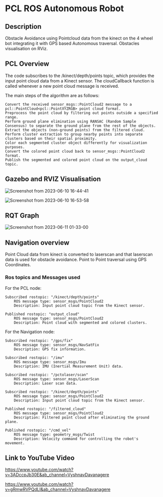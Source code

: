 # PCL ROS Autonomous Robot

## Description

Obstacle Avoidance using Pointcloud data from the kinect on the 4 wheel bot integrating it with GPS based Autonomous traversal. Obstacles visualisation on RViz.

## PCL Overview

The code subscribes to the /kinect/depth/points topic, which provides the input point cloud data from a Kinect sensor. The cloudCallback function is called whenever a new point cloud message is received.

The main steps of the algorithm are as follows:

    Convert the received sensor_msgs::PointCloud2 message to a pcl::PointCloud<pcl::PointXYZRGB> point cloud format.
    Preprocess the point cloud by filtering out points outside a specified range.
    Perform ground plane elimination using RANSAC (Random Sample Consensus) to separate the ground plane from the rest of the objects.
    Extract the objects (non-ground points) from the filtered cloud.
    Perform cluster extraction to group nearby points into separate clusters based on their spatial proximity.
    Color each segmented cluster object differently for visualization purposes.
    Convert the colored point cloud back to sensor_msgs::PointCloud2 format.
    Publish the segmented and colored point cloud on the output_cloud topic.
    
 ## Gazebo and RVIZ Visualisation
    
![Screenshot from 2023-06-10 16-44-41](https://github.com/MRM-AIA-TP-2024/MRM_VyshnavDN/assets/96124935/e14ec095-5bca-4a77-9384-867779e861d5)

![Screenshot from 2023-06-10 16-53-58](https://github.com/MRM-AIA-TP-2024/MRM_VyshnavDN/assets/96124935/967b24d4-857d-48b3-bb34-4214fb16bfaf)

## RQT Graph
![Screenshot from 2023-06-11 01-33-00](https://github.com/MRM-AIA-TP-2024/MRM_VyshnavDN/assets/96124935/29d0ebff-2228-46af-967a-63a9f471b1cc)

## Navigation overview

Point Cloud data from kinect is converted to laserscan and that laserscan data is used for obstacle avoidance. Point to Point traversal using GPS Coordinates.

### Ros topics and Messages used

For the PCL node:

    Subscribed rostopic: "/kinect/depth/points"
        ROS message type: sensor_msgs/PointCloud2
        Description: Input point cloud topic from the Kinect sensor.

    Published rostopic: "output_cloud"
        ROS message type: sensor_msgs/PointCloud2
        Description: Point cloud with segmented and colored clusters.

For the Navigation node:

    Subscribed rostopic: "/gps/fix"
        ROS message type: sensor_msgs/NavSatFix
        Description: GPS fix information.

    Subscribed rostopic: "/imu"
        ROS message type: sensor_msgs/Imu
        Description: IMU (Inertial Measurement Unit) data.

    Subscribed rostopic: "/pctolaser/scan"
        ROS message type: sensor_msgs/LaserScan
        Description: Laser scan data.

    Subscribed rostopic: "/kinect/depth/points"
        ROS message type: sensor_msgs/PointCloud2
        Description: Input point cloud topic from the Kinect sensor.

    Published rostopic: "/filtered_cloud"
        ROS message type: sensor_msgs/PointCloud2
        Description: Filtered point cloud after eliminating the ground plane.

    Published rostopic: "/cmd_vel"
        ROS message type: geometry_msgs/Twist
        Description: Velocity command for controlling the robot's movement.
        
## Link to YouTube Video

https://www.youtube.com/watch?v=3ADccpJb30E&ab_channel=VyshnavDavanagere

https://www.youtube.com/watch?v=gRmwRVPQdLI&ab_channel=VyshnavDavanagere
